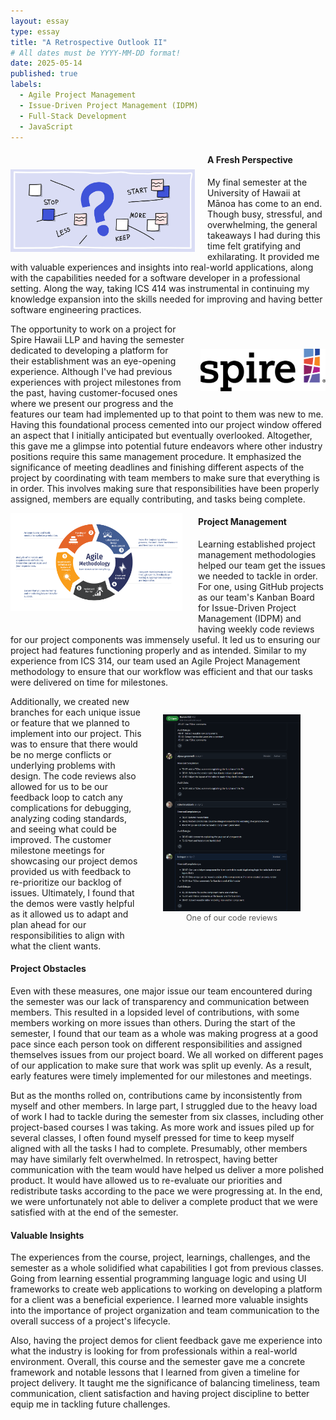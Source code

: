 ```yaml
---
layout: essay
type: essay
title: "A Retrospective Outlook II"
# All dates must be YYYY-MM-DD format!
date: 2025-05-14
published: true
labels:
  - Agile Project Management
  - Issue-Driven Project Management (IDPM)
  - Full-Stack Development 
  - JavaScript
---
```

<!-- Padding for space between sections-->
<div>
    <p class="pt-1"></p>
</div>

<div style="float: left; margin-right: 20px; padding-top: 30px; padding-bottom: 10px">
  <img width="295px" class="rounded" src="/essays/img/retrospective-outlook-ii/retrospective.png"> 
</div>

#### A Fresh Perspective
My final semester at the University of Hawaii at Mānoa has come to an end. Though busy, stressful, and overwhelming, the general takeaways I had during this time felt gratifying and exhilarating. It provided me with valuable experiences and insights into real-world applications, along with the capabilities needed for a software developer in a professional setting. Along the way, taking ICS 414 was instrumental in continuing my knowledge expansion into the skills needed for improving and having better software engineering practices. 

<div style="float: right; margin-left: 23px; margin-bottom: 20px; padding-top: 40px">
  <img width="200px" class="rounded" src="/essays/img/retrospective-outlook-ii/spire-hawaii.png"> 
</div>

The opportunity to work on a project for Spire Hawaii LLP and having the semester dedicated to developing a platform for their establishment was an eye-opening experience. Although I've had previous experiences with project milestones from the past, having customer-focused ones where we present our progress and the features our team had implemented up to that point to them was new to me. Having this foundational process cemented into our project window offered an aspect that I initially anticipated but eventually overlooked. Altogether, this gave me a glimpse into potential future endeavors where other industry positions require this same management procedure. It emphasized the significance of meeting deadlines and finishing different aspects of the project by coordinating with team members to make sure that everything is in order. This involves making sure that responsibilities have been properly assigned, members are equally contributing, and tasks being complete. 

<!-- Padding for space between sections-->
<div>
    <p class="pt-1"></p>
</div>

<div style="float: left; margin-right: 25px; padding-bottom: 20px">
  <img width="275px" class="rounded" src="/essays/img/retrospective-outlook-ii/agile-methodology.png"> 
</div>

#### Project Management
Learning established project management methodologies helped our team get the issues we needed to tackle in order. For one, using GitHub projects as our team's Kanban Board for Issue-Driven Project Management (IDPM) and having weekly code reviews for our project components was immensely useful. It led us to ensuring our project had features functioning properly and as intended. Similar to my experience from ICS 314, our team used an Agile Project Management methodology to ensure that our workflow was efficient and that our tasks were delivered on time for milestones. 

<figure style="float: right; margin-left: 30px; text-align: center; padding-top: 15px">
  <a href="/essays/img/retrospective-outlook-ii/code_review.PNG" target="_blank" rel="noopener noreferrer">
    <img
      width="220"
      class="rounded"
      src="/essays/img/retrospective-outlook-ii/code_review.PNG"
      alt="One of our code reviews"
    >
  </a>
  <figcaption style="font-size: 0.9em; color: #555;">
    One of our code reviews
  </figcaption>
</figure>

Additionally, we created new branches for each unique issue or feature that we planned to implement into our project. This was to ensure that there would be no merge conflicts or underlying problems with design. The code reviews also allowed for us to be our feedback loop to catch any complications for debugging, analyzing coding standards, and seeing what could be improved. The customer milestone meetings for showcasing our project demos provided us with feedback to re-prioritize our backlog of issues. Ultimately, I found that the demos were vastly helpful as it allowed us to adapt and plan ahead for our responsibilities to align with what the client wants. 

<!-- Padding for space between sections-->
<div>
    <p class="pt-1"></p>
</div>

#### Project Obstacles
Even with these measures, one major issue our team encountered during the semester was our lack of transparency and communication between members. This resulted in a lopsided level of contributions, with some members working on more issues than others. During the start of the semester, I found that our team as a whole was making progress at a good pace since each person took on different responsibilities and assigned themselves issues from our project board. We all worked on different pages of our application to make sure that work was split up evenly. As a result, early features were timely implemented for our milestones and meetings. 

But as the months rolled on, contributions came by inconsistently from myself and other members. In large part, I struggled due to the heavy load of work I had to tackle during the semester from six classes, including other project-based courses I was taking. As more work and issues piled up for several classes, I often found myself pressed for time to keep myself aligned with all the tasks I had to complete. Presumably, other members may have similarly felt overwhelmed. In retrospect, having better communication with the team would have helped us deliver a more polished product. It would have allowed us to re-evaluate our priorities and redistribute tasks according to the pace we were progressing at. In the end, we were unfortunately not able to deliver a complete product that we were satisfied with at the end of the semester. 

#### Valuable Insights
The experiences from the course, project, learnings, challenges, and the semester as a whole solidified what capabilities I got from previous classes. Going from learning essential programming language logic and using UI frameworks to create web applications to working on developing a platform for a client was a beneficial experience. I learned more valuable insights into the importance of project organization and team communication to the overall success of a project's lifecycle. 

Also, having the project demos for client feedback gave me experience into what the industry is looking for from professionals within a real-world environment. Overall, this course and the semester gave me a concrete framework and notable lessons that I learned from given a timeline for project delivery. It taught me the significance of balancing timeliness, team communication, client satisfaction and having project discipline to better equip me in tackling future challenges.

